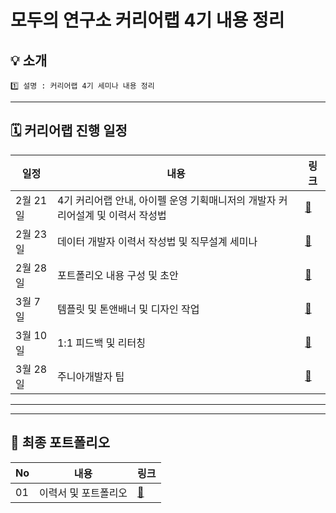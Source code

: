 
# 모두의 연구소 커리어랩 4기 내용 정리

## 💡 소개
```
1️⃣ 설명 : 커리어랩 4기 세미나 내용 정리

```

---
## 🗓️ 커리어랩 진행 일정

|일정|내용|링크|
|---|---|---|
|2월 21일|4기 커리어랩 안내, 아이펠 운영 기획매니저의 개발자 커리어설계 및 이력서 작성법|[📂](https://github.com/sgr1118/-4-/tree/main/0221%20%EC%BB%A4%EB%A6%AC%EC%96%B4%EB%9E%A9%20OT)|
|2월 23일|데이터 개발자 이력서 작성법 및 직무설계 세미나|[📂](https://github.com/sgr1118/-career_4/tree/main/0223%20%EC%BB%A4%EB%A6%AC%EC%96%B4%EB%9E%A9%20CV%EC%9E%91%EC%84%B1%20%EC%84%B8%EB%AF%B8%EB%82%98)|
|2월 28일|포트폴리오 내용 구성 및 초안|[📂](https://github.com/sgr1118/-career_4/tree/main/0228%20%EC%BB%A4%EB%A6%AC%EC%96%B4%EB%9E%A9_%ED%8F%AC%ED%8F%B4%EC%84%B8%EB%AF%B8%EB%82%98_1%EC%B0%A8)|
|3월 7일|템플릿 및 톤앤배너 및 디자인 작업|[📂]()|
|3월 10일|1:1 피드백 및 리터칭|[📂]()|
|3월 28일|주니아개발자 팁|[📂]()|

---

---
## 📑 최종 포트폴리오
|No|내용|링크|
|---|---|---|
|01|이력서 및 포트폴리오|[📂](https://github.com/sgr1118/-career_4/tree/main/%EC%9D%B4%EB%A0%A5%EC%84%9C%20%EB%B0%8F%20%ED%8F%AC%ED%8A%B8%ED%8F%B4%EB%A6%AC%EC%98%A4)|
